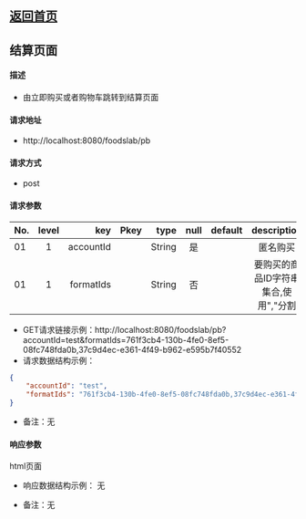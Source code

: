 ## [返回首页](../index.md)

## 结算页面
#### 描述
- 由立即购买或者购物车跳转到结算页面

#### 请求地址
- http://localhost:8080/foodslab/pb

#### 请求方式
- post

#### 请求参数

| No.|level|key|Pkey|type|null|default|description|
| ------------- |:-------------:| -----:|:-------------:| -----:|:-------------:| -----:|:-------------:|
|01|1|accountId |      |String    |是| |匿名购买|
|01|1|formatIds |      |String    |否| |要购买的商品ID字符串集合,使用","分割|

- GET请求链接示例：http://localhost:8080/foodslab/pb?accountId=test&formatIds=761f3cb4-130b-4fe0-8ef5-08fc748fda0b,37c9d4ec-e361-4f49-b962-e595b7f40552
- 请求数据结构示例：
```json
{
    "accountId": "test",
    "formatIds": "761f3cb4-130b-4fe0-8ef5-08fc748fda0b,37c9d4ec-e361-4f49-b962-e595b7f40552"
}
```
- 备注：无

#### 响应参数
html页面

- 响应数据结构示例：
无

- 备注：无